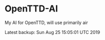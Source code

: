 # OpenTTD-AI
My AI for OpenTTD, will use primarily air

Latest backup: Sun Aug 25 15:05:01 UTC 2019
